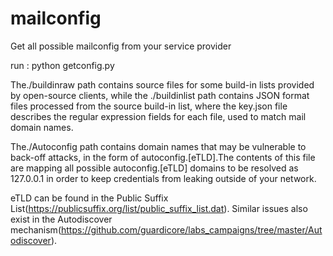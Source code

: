 # mailconfig
Get all possible mailconfig from your service provider

run : 
python getconfig.py


The./buildinraw path contains source files for some build-in lists provided by open-source clients, while the ./buildinlist path contains JSON format files processed from the source build-in list, where the key.json file describes the regular expression fields for each file, used to match mail domain names.


The./Autoconfig path contains domain names that may be vulnerable to back-off attacks, in the form of autoconfig.[eTLD].The contents of this file are mapping all possible autoconfig.[eTLD] domains to be resolved as 127.0.0.1 in order to keep credentials from leaking outside of your network.


eTLD can be found in the Public Suffix List(https://publicsuffix.org/list/public_suffix_list.dat). 
Similar issues also exist in the Autodiscover mechanism(https://github.com/guardicore/labs_campaigns/tree/master/Autodiscover).
